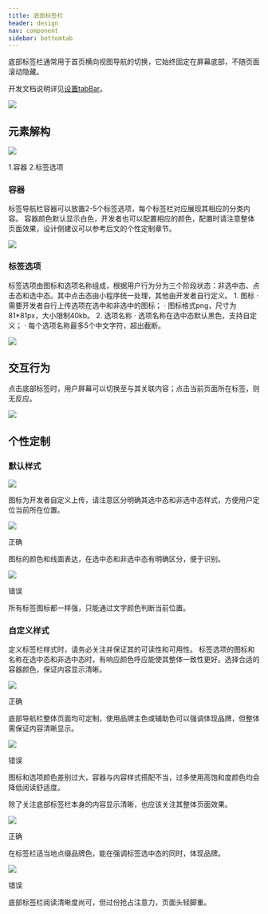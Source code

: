 ```yaml
---
title: 底部标签栏
header: design
nav: component
sidebar: bottomtab
---
```

底部标签栏通常用于首页横向视图导航的切换，它始终固定在屏幕底部，不随页面滚动隐藏。

开发文档说明详见<a href="https://smartprogram.baidu.com/docs/develop/api/show_tabbar/" target="_blank">设置tabBar</a>。
<div class="m-doc-custom-examples">
	<div class="m-doc-custom-examples-error ">
		<img src="../../../img/design/component/bottomtab/1.png">
	</div>
</div>

## 元素解构

<div class="m-doc-custom-examples">
	<div class="m-doc-custom-examples-error ">
		<img src="../../../img/design/component/bottomtab/2.png">
		<p class="m-doc-custom-examples-text">1.容器
	2.标签选项</p>
	</div>
</div>

### 容器
<div class="m-doc-custom-text-image">
 	<div>
 		<p>
 			标签导航栏容器可以放置2-5个标签选项，每个标签栏对应展现其相应的分类内容。
容器颜色默认显示白色，开发者也可以配置相应的颜色，配置时请注意整体页面效果，设计侧建议可以参考后文的个性定制章节。
		</p>
 	</div>
 		<div>
 			<img src="../../../img/design/component/bottomtab/3.png">
		</div>
	</div>
</div>	

### 标签选项
<div class="m-doc-custom-text-image">
 	<div>
 		<p>标签选项由图标和选项名称组成，根据用户行为分为三个阶段状态：非选中态、点击态和选中态。其中点击态由小程序统一处理，其他由开发者自行定义。
1. 图标
    · 需要开发者自行上传选项在选中和非选中的图标；
    · 图标格式png，尺寸为81*81px，大小限制40kb。
2. 选项名称
    · 选项名称在选中态默认黑色，支持自定义；
    · 每个选项名称最多5个中文字符，超出截断。
		</p>
 	</div>
 	 	<div>
		<img src="../../../img/design/component/bottomtab/4.png">
		</div>
	</div>
</div>	


## 交互行为
点击底部标签时，用户屏幕可以切换至与其关联内容；点击当前页面所在标签，则无反应。
<div class="m-doc-custom-examples">
	<div class="m-doc-custom-examples-error ">
		<img src="../../../img/design/component/bottomtab/5.png">
	</div>
</div>


## 个性定制

### 默认样式
<div class="m-doc-custom-examples">
	<div class="m-doc-custom-examples-error ">
		<img src="../../../img/design/component/bottomtab/6.png">
	</div>
</div>

图标为开发者自定义上传，请注意区分明确其选中态和非选中态样式，方便用户定位当前所在位置。
<div class="m-doc-custom-examples">
	<div class="m-doc-custom-examples-correct">
		<img src="../../../img/design/component/bottomtab/7-1.png">
		<p class="m-doc-custom-examples-title">正确</p><p class="m-doc-custom-examples-text">图标的颜色和线面表达，在选中态和非选中态有明确区分，便于识别。</p>
	</div>
	<div class="m-doc-custom-examples-error">
		<img src="../../../img/design/component/bottomtab/7-2.png">
		<p class="m-doc-custom-examples-title">错误</p><p class="m-doc-custom-examples-text">所有标签图标都一样强，只能通过文字颜色判断当前位置。</p>
	</div>
</div>

### 自定义样式
定义标签栏样式时，请务必关注并保证其的可读性和可用性。
标签选项的图标和名称在选中态和非选中态时，有响应颜色呼应能使其整体一致性更好。选择合适的容器颜色，保证内容显示清晰。
<div class="m-doc-custom-examples">
	<div class="m-doc-custom-examples-correct">
		<img src="../../../img/design/component/bottomtab/8-1.png">
		<p class="m-doc-custom-examples-title">正确</p><p class="m-doc-custom-examples-text">底部导航栏整体页面均可定制，使用品牌主色或辅助色可以强调体现品牌，但整体需保证内容清晰显示。</p>
	</div>
	<div class="m-doc-custom-examples-error ">
		<img src="../../../img/design/component/bottomtab/8-2.png">
		<p class="m-doc-custom-examples-title">错误</p><p class="m-doc-custom-examples-text">图标和选项颜色差别过大，容器与内容样式搭配不当，过多使用高饱和度颜色均会降低阅读舒适度。</p>
	</div>
</div>

除了关注底部标签栏本身的内容显示清晰，也应该关注其整体页面效果。
<div class="m-doc-custom-examples">
	<div class="m-doc-custom-examples-correct">
		<img src="../../../img/design/component/bottomtab/9-1.png">
		<p class="m-doc-custom-examples-title">正确</p><p class="m-doc-custom-examples-text">在标签栏适当地点缀品牌色，能在强调标签选中态的同时，体现品牌。</p>
	</div>
	<div class="m-doc-custom-examples-error ">
		<img src="../../../img/design/component/bottomtab/9-2.png">
		<p class="m-doc-custom-examples-title">错误</p><p class="m-doc-custom-examples-text">底部标签栏阅读清晰度尚可，但过份抢占注意力，页面头轻脚重。</p>
	</div>
</div>